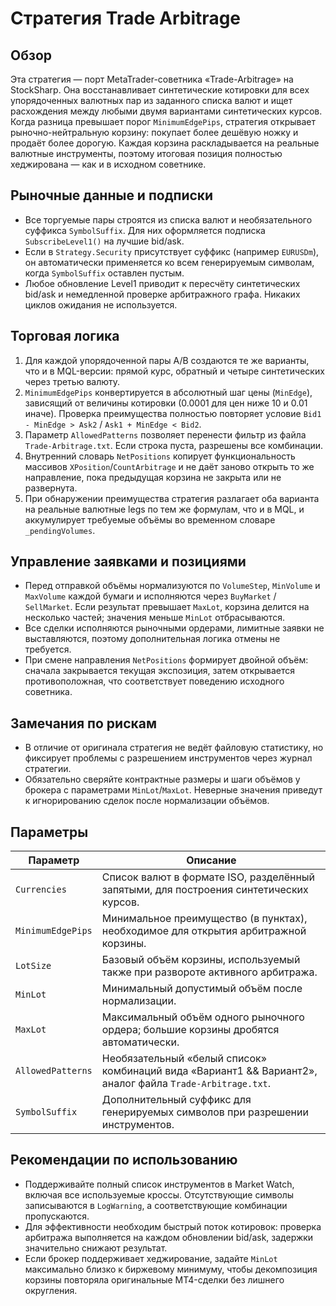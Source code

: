 # Стратегия Trade Arbitrage

## Обзор
Эта стратегия — порт MetaTrader-советника «Trade-Arbitrage» на StockSharp. Она восстанавливает синтетические котировки для всех упорядоченных валютных пар из заданного списка валют и ищет расхождения между любыми двумя вариантами синтетических курсов. Когда разница превышает порог `MinimumEdgePips`, стратегия открывает рыночно-нейтральную корзину: покупает более дешёвую ножку и продаёт более дорогую. Каждая корзина раскладывается на реальные валютные инструменты, поэтому итоговая позиция полностью хеджирована — как и в исходном советнике.

## Рыночные данные и подписки
- Все торгуемые пары строятся из списка валют и необязательного суффикса `SymbolSuffix`. Для них оформляется подписка `SubscribeLevel1()` на лучшие bid/ask.
- Если в `Strategy.Security` присутствует суффикс (например `EURUSDm`), он автоматически применяется ко всем генерируемым символам, когда `SymbolSuffix` оставлен пустым.
- Любое обновление Level1 приводит к пересчёту синтетических bid/ask и немедленной проверке арбитражного графа. Никаких циклов ожидания не используется.

## Торговая логика
1. Для каждой упорядоченной пары A/B создаются те же варианты, что и в MQL-версии: прямой курс, обратный и четыре синтетических через третью валюту.
2. `MinimumEdgePips` конвертируется в абсолютный шаг цены (`MinEdge`), зависящий от величины котировки (0.0001 для цен ниже 10 и 0.01 иначе). Проверка преимущества полностью повторяет условие `Bid1 - MinEdge > Ask2` / `Ask1 + MinEdge < Bid2`.
3. Параметр `AllowedPatterns` позволяет перенести фильтр из файла `Trade-Arbitrage.txt`. Если строка пуста, разрешены все комбинации.
4. Внутренний словарь `NetPositions` копирует функциональность массивов `XPosition`/`CountArbitrage` и не даёт заново открыть то же направление, пока предыдущая корзина не закрыта или не развернута.
5. При обнаружении преимущества стратегия разлагает оба варианта на реальные валютные legs по тем же формулам, что и в MQL, и аккумулирует требуемые объёмы во временном словаре `_pendingVolumes`.

## Управление заявками и позициями
- Перед отправкой объёмы нормализуются по `VolumeStep`, `MinVolume` и `MaxVolume` каждой бумаги и исполняются через `BuyMarket` / `SellMarket`. Если результат превышает `MaxLot`, корзина делится на несколько частей; значения меньше `MinLot` отбрасываются.
- Все сделки исполняются рыночными ордерами, лимитные заявки не выставляются, поэтому дополнительная логика отмены не требуется.
- При смене направления `NetPositions` формирует двойной объём: сначала закрывается текущая экспозиция, затем открывается противоположная, что соответствует поведению исходного советника.

## Замечания по рискам
- В отличие от оригинала стратегия не ведёт файловую статистику, но фиксирует проблемы с разрешением инструментов через журнал стратегии.
- Обязательно сверяйте контрактные размеры и шаги объёмов у брокера с параметрами `MinLot`/`MaxLot`. Неверные значения приведут к игнорированию сделок после нормализации объёмов.

## Параметры
| Параметр | Описание |
|----------|----------|
| `Currencies` | Список валют в формате ISO, разделённый запятыми, для построения синтетических курсов. |
| `MinimumEdgePips` | Минимальное преимущество (в пунктах), необходимое для открытия арбитражной корзины. |
| `LotSize` | Базовый объём корзины, используемый также при развороте активного арбитража. |
| `MinLot` | Минимальный допустимый объём после нормализации. |
| `MaxLot` | Максимальный объём одного рыночного ордера; большие корзины дробятся автоматически. |
| `AllowedPatterns` | Необязательный «белый список» комбинаций вида «Вариант1 && Вариант2», аналог файла `Trade-Arbitrage.txt`. |
| `SymbolSuffix` | Дополнительный суффикс для генерируемых символов при разрешении инструментов. |

## Рекомендации по использованию
- Поддерживайте полный список инструментов в Market Watch, включая все используемые кроссы. Отсутствующие символы записываются в `LogWarning`, а соответствующие комбинации пропускаются.
- Для эффективности необходим быстрый поток котировок: проверка арбитража выполняется на каждом обновлении bid/ask, задержки значительно снижают результат.
- Если брокер поддерживает хеджирование, задайте `MinLot` максимально близко к биржевому минимуму, чтобы декомпозиция корзины повторяла оригинальные MT4-сделки без лишнего округления.
